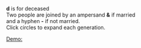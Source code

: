 <strong>d</strong> is for deceased \
Two people are joined by an ampersand <strong>&</strong> if married \
and a hyphen <strong>-</strong> if not married. \
Click circles to expand each generation.

[Demo:](https://shanegibney.github.io/tree/)

